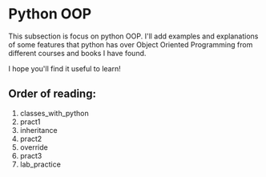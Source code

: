 # Python OOP

This subsection is focus on python OOP. I'll add examples and explanations of some
features that python has over Object Oriented Programming from different courses and books
I have found. 

I hope you'll find it useful to learn!

## Order of reading:

1. classes_with_python
2. pract1
3. inheritance
4. pract2
5. override
6. pract3
7. lab_practice

